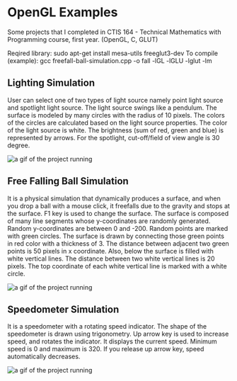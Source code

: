 # OpenGL Examples
Some projects that I completed in CTIS 164 - Technical Mathematics with Programming course, first year. (OpenGL, C, GLUT)

Reqired library: sudo apt-get install mesa-utils freeglut3-dev
To compile (example): gcc freefall-ball-simulation.cpp -o fall -lGL -lGLU -lglut -lm

## Lighting Simulation
User can select one of two types of light source namely point light source and spotlight light source. The light source swings like a pendulum. The surface is modeled by many circles with the radius of 10 pixels. The colors of the circles are calculated based on the light source properties. The color of the light source is white. The brightness (sum of red, green and blue) is represented by arrows. For the spotlight, cut-off/field of view angle is 30 degree.

![a gif of the project running](https://media.giphy.com/media/fnjxjG5uqWhEwCp4s2/giphy.gif)

## Free Falling Ball Simulation

It is a physical simulation that dynamically produces a surface, and when you drop a ball with a mouse click, it freefalls due to the gravity and stops at the surface. F1 key is used to change the surface. The surface is composed of many line segments whose y-coordinates are randomly generated. Random y-coordinates are between 0 and -200. Random points are marked with green circles. The surface is drawn by connecting those green points in red color with a thickness of 3. The distance between adjacent two green points is 50 pixels in x coordinate. Also, below the surface is filled with white vertical lines. The distance between two white vertical lines is 20 pixels. The top coordinate of each white vertical line is marked with a white circle.

![a gif of the project running](https://media.giphy.com/media/LwHbQT7ypoMlLbboR8/giphy.gif)

## Speedometer Simulation

It is a speedometer with a rotating speed indicator. The shape of the speedometer is drawn using trigonometry. Up arrow key is used to increase speed, and rotates the indicator. It displays the current speed. Minimum speed is 0 and maximum is 320. If you release up arrow key, speed automatically decreases.

![a gif of the project running](https://media.giphy.com/media/37R9i7tUmYSl0zWqRz/giphy.gif)
